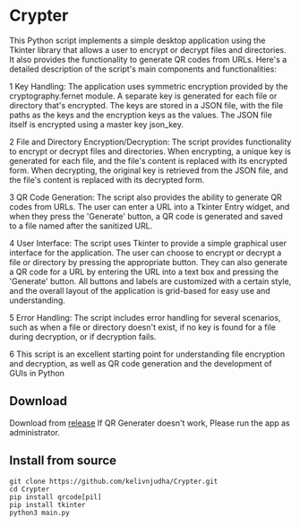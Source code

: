 # Crypter

This Python script implements a simple desktop application using the Tkinter library that allows a user to encrypt or decrypt files and directories. It also provides the functionality to generate QR codes from URLs. Here's a detailed description of the script's main components and functionalities:

1 Key Handling: The application uses symmetric encryption provided by the cryptography.fernet module. A separate key is generated for each file or directory that's encrypted. The keys are stored in a JSON file, with the file paths as the keys and the encryption keys as the values. The JSON file itself is encrypted using a master key json_key.

2 File and Directory Encryption/Decryption: The script provides functionality to encrypt or decrypt files and directories. When encrypting, a unique key is generated for each file, and the file's content is replaced with its encrypted form. When decrypting, the original key is retrieved from the JSON file, and the file's content is replaced with its decrypted form.

3 QR Code Generation: The script also provides the ability to generate QR codes from URLs. The user can enter a URL into a Tkinter Entry widget, and when they press the 'Generate' button, a QR code is generated and saved to a file named after the sanitized URL.

4 User Interface: The script uses Tkinter to provide a simple graphical user interface for the application. The user can choose to encrypt or decrypt a file or directory by pressing the appropriate button. They can also generate a QR code for a URL by entering the URL into a text box and pressing the 'Generate' button. All buttons and labels are customized with a certain style, and the overall layout of the application is grid-based for easy use and understanding.

5 Error Handling: The script includes error handling for several scenarios, such as when a file or directory doesn't exist, if no key is found for a file during decryption, or if decryption fails.

6 This script is an excellent starting point for understanding file encryption and decryption, as well as QR code generation and the development of GUIs in Python

## Download

Download from [release](https://github.com/kelivnjudha/Crypter/releases/tag/v1.1)
If QR Generater doesn't work, Please run the app as administrator.

## Install from source

```
git clone https://github.com/kelivnjudha/Crypter.git
cd Crypter
pip install qrcode[pil]
pip install tkinter
python3 main.py
```
